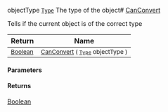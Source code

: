  objectType  [`Type`](https://docs.microsoft.com/en-us/dotnet/api/System.Type)    The type of the object# [CanConvert](./FeatureDescriptorTJsonConverter-100664066.md)

Tells if the current object is of the correct type

| Return | Name | 
| --- | --- | 
| <sub>[Boolean](https://docs.microsoft.com/en-us/dotnet/api/System.Boolean)</sub>| <sub>[CanConvert](./FeatureDescriptorTJsonConverter-100664066.md) ( [`Type`](https://docs.microsoft.com/en-us/dotnet/api/System.Type) objectType )</sub>| <br>


#### Parameters

#### Returns
[Boolean](https://docs.microsoft.com/en-us/dotnet/api/System.Boolean)